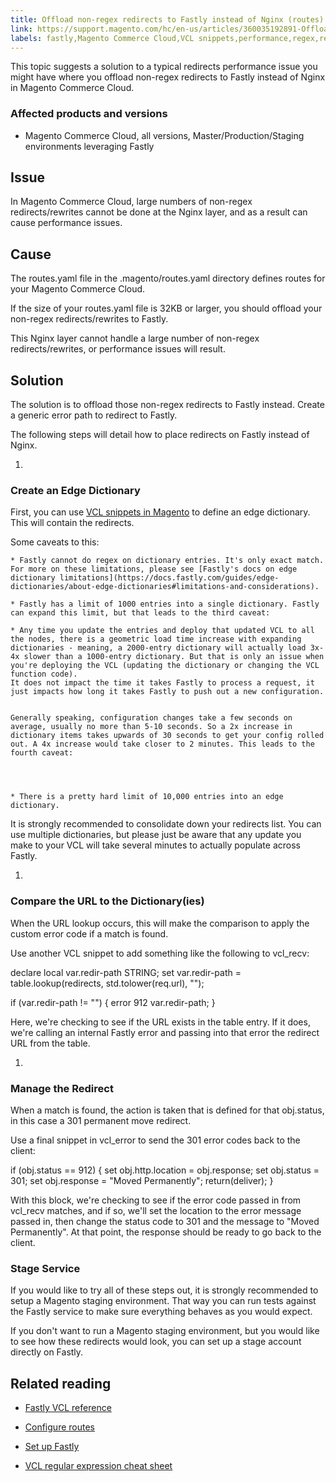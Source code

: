 ```yaml
---
title: Offload non-regex redirects to Fastly instead of Nginx (routes)
link: https://support.magento.com/hc/en-us/articles/360035192891-Offload-non-regex-redirects-to-Fastly-instead-of-Nginx-routes-
labels: fastly,Magento Commerce Cloud,VCL snippets,performance,regex,redirects,offload,routes,Nginx,how to
---
```


This topic suggests a solution to a typical redirects performance issue you might have where you offload non-regex redirects to Fastly instead of Nginx in Magento Commerce Cloud.

### Affected products and versions

* Magento Commerce Cloud, all versions, Master/Production/Staging environments leveraging Fastly

## Issue

In Magento Commerce Cloud, large numbers of non-regex redirects/rewrites cannot be done at the Nginx layer, and as a result can cause performance issues.

## Cause

The routes.yaml file in the .magento/routes.yaml directory defines routes for your Magento Commerce Cloud.

If the size of your routes.yaml file is 32KB or larger, you should offload your non-regex redirects/rewrites to Fastly.

This Nginx layer cannot handle a large number of non-regex redirects/rewrites, or performance issues will result.

## Solution

The solution is to offload those non-regex redirects to Fastly instead. Create a generic error path to redirect to Fastly.

The following steps will detail how to place redirects on Fastly instead of Nginx.

1. 
### Create an Edge Dictionary

First, you can use [VCL snippets in Magento](https://devdocs.magento.com/guides/v2.3/cloud/cdn/cloud-vcl-custom-snippets.html) to define an edge dictionary. This will contain the redirects.

Some caveats to this:

	
	* Fastly cannot do regex on dictionary entries. It's only exact match. For more on these limitations, please see [Fastly's docs on edge dictionary limitations](https://docs.fastly.com/guides/edge-dictionaries/about-edge-dictionaries#limitations-and-considerations).
	
	* Fastly has a limit of 1000 entries into a single dictionary. Fastly can expand this limit, but that leads to the third caveat:
	
	* Any time you update the entries and deploy that updated VCL to all the nodes, there is a geometric load time increase with expanding dictionaries - meaning, a 2000-entry dictionary will actually load 3x-4x slower than a 1000-entry dictionary. But that is only an issue when you're deploying the VCL (updating the dictionary or changing the VCL function code).
	It does not impact the time it takes Fastly to process a request, it just impacts how long it takes Fastly to push out a new configuration.
	
	
	Generally speaking, configuration changes take a few seconds on average, usually no more than 5-10 seconds. So a 2x increase in dictionary items takes upwards of 30 seconds to get your config rolled out. A 4x increase would take closer to 2 minutes. This leads to the fourth caveat:
	
	
	
	
	* There is a pretty hard limit of 10,000 entries into an edge dictionary.
It is strongly recommended to consolidate down your redirects list. You can use multiple dictionaries, but please just be aware that any update you make to your VCL will take several minutes to actually populate across Fastly.

1. 
### Compare the URL to the Dictionary(ies)

When the URL lookup occurs, this will make the comparison to apply the custom error code if a match is found.

Use another VCL snippet to add something like the following to vcl\_recv:

declare local var.redir-path STRING;
set var.redir-path = table.lookup(redirects, std.tolower(req.url), "");

if (var.redir-path != "") {
 error 912 var.redir-path;
}

Here, we're checking to see if the URL exists in the table entry. If it does, we're calling an internal Fastly error and passing into that error the redirect URL from the table.

1. 
### Manage the Redirect

When a match is found, the action is taken that is defined for that obj.status, in this case a 301 permanent move redirect.

Use a final snippet in vcl\_error to send the 301 error codes back to the client:

if (obj.status == 912) {
 set obj.http.location = obj.response;
 set obj.status = 301;
 set obj.response = "Moved Permanently";
 return(deliver);
}

With this block, we're checking to see if the error code passed in from vcl\_recv matches, and if so, we'll set the location to the error message passed in, then change the status code to 301 and the message to "Moved Permanently". At that point, the response should be ready to go back to the client.

### Stage Service

If you would like to try all of these steps out, it is strongly recommended to setup a Magento staging environment. That way you can run tests against the Fastly service to make sure everything behaves as you would expect.

If you don't want to run a Magento staging environment, but you would like to see how these redirects would look, you can set up a stage account directly on Fastly.

## Related reading

* [Fastly VCL reference](https://docs.fastly.com/vcl/)

* [Configure routes](https://devdocs.magento.com/guides/v2.3/cloud/project/project-conf-files_routes.html)

* [Set up Fastly](https://devdocs.magento.com/guides/v2.3/cloud/cdn/configure-fastly.html)

* [VCL regular expression cheat sheet](https://docs.fastly.com/en/guides/vcl-regular-expression-cheat-sheet)

